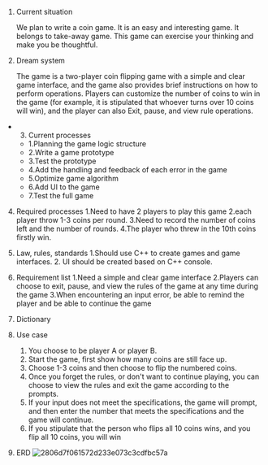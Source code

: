 1. Current situation
  
    We plan to write a coin game. It is an easy and interesting game. It belongs to take-away game. 
    This game can exercise your thinking and make you be thoughtful.
    

2. Dream system
  
    The game is a  two-player coin flipping game with a simple and clear game interface, and the game also provides brief instructions on how to perform operations.
   Players can customize the number of coins to win in the game (for example, it is stipulated that whoever turns over 10 coins will win), and the player can also
   Exit, pause, and view rule operations.
    
* 3. Current processes
   * 1.Planning the game logic structure
   * 2.Write a game prototype
   * 3.Test the prototype
   * 4.Add the handling and feedback of each error in the game
   * 5.Optimize game algorithm
   * 6.Add UI to the game
   * 7.Test the full game



4. Required processes
      1.Need to have 2 players to play this game 
      2.each player throw 1-3 coins per round.
      3.Need to record the number of coins left and the number of rounds.
      4.The player who threw in the 10th coins firstly win.


5. Law, rules, standards
     1.Should use C++  to create games and game interfaces.
     2. UI should be created based on C++ console.


6. Requirement list
   1.Need a simple and clear game interface
   2.Players can choose to exit, pause, and view the rules of the game at any time during the game
   3.When encountering an input error, be able to remind the player and be able to continue the game
   

7. Dictionary
    
8. Use case
    1. You choose to be player A or player B.
    2. Start the game, first show how many coins are still face up.
    3. Choose 1-3 coins and then choose to flip the numbered coins.
    4. Once you forget the rules, or don't want to continue playing, you can choose to view the rules and exit the game according to the prompts.
    5. If your input does not meet the specifications, the game will prompt, and then enter the number that meets the specifications and the game will continue.
    6. If you stipulate that the person who flips all 10 coins wins, and you flip all 10 coins, you will win
9. ERD
![2806d7f061572d233e073c3cdfbc57a](https://user-images.githubusercontent.com/78998273/134819649-22638f78-4cc4-406c-a9f4-c4676a5c0fa6.png)
